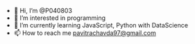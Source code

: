 - 👋 Hi, I’m @P040803
- 👀 I’m interested in programming 
- 🌱 I’m currently learning JavaScript, Python with DataScience
- 📫 How to reach me pavitrachavda97@gmail.com

<!---
P040803/P040803 is a ✨ special ✨ repository because its `README.md` (this file) appears on your GitHub profile.
You can click the Preview link to take a look at your changes.
--->
